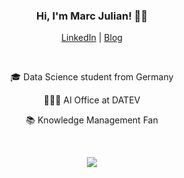 <h3 align="center">Hi, I'm Marc Julian! ✌🏼</h3>

<p align="center">
  <a href="https://www.linkedin.com/in/marcjulian/">LinkedIn</a>
|
<a href="https://www.marc-julian.de">Blog</a>

</p>

<br>

<p align="center">
🎓 Data Science student from Germany
</p>
<p align="center">
👨🏻‍💻 AI Office at DATEV
</p>
<p align="center">
📚 Knowledge Management Fan
</p>

<br>

<p align="center"><img src="https://github-readme-stats.vercel.app/api?username=marcjulianschwarz&show_icons=true&hide_rank=true"></p>

